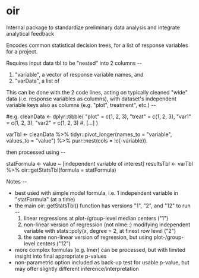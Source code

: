 # oir
Internal package to standardize preliminary data analysis and integrate analytical feedback

Encodes common statistical decision trees, for a list of response variables for a project.


Requires input data tbl to be "nested" into 2 columns --
  1. "variable", a vector of response variable names, and
  2. "varData", a list of

This can be done with the 2 code lines, acting on typically cleaned "wide" data (i.e. response variables as columns), with dataset's independent variable keys also as columns (e.g. "plot", treatment", etc.) --

#e.g.
cleanData <- dplyr::tibble(
  "plot" = c(1, 2, 3), "treat" = c(1, 2, 3),
  "var1" = c(1, 2, 3), "var2" = c(1, 2, 3) #, [...]
 )

varTbl <- cleanData %>%
  tidyr::pivot_longer(names_to = "variable", values_to = "value") %>%
  purr::nest(cols = !c(-variable)).

then processed using --

statFormula <- value ~ [independent variable of interest]
resultsTbl <- varTbl %>% oir::getStatsTbl(formula = statFormula)


Notes --

- best used with simple model formula, i.e. 1 independent variable in "statFormula" (at a time)
- the main oir::getStatsTbl() function has versions "1", "2", and "12" to run --
  1. linear regressions at plot-/group-level median centers ("1")
  2. non-linear version of regression (not nlme::) modifying independent variable with stats::poly(x, degree = 2, at finest row level ("2")
  3. the same non-linear version of regression, but using plot-/group-level centers ("12")
- more complex formulas (e.g. lmer) can be processed, but with limited insight into final appropriate p-values
- non-parametric option included as back-up test for usable p-value, but may offer slightly different inference/interpretation
